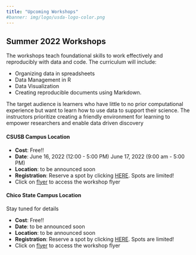```yaml
---
title: "Upcoming Workshops"
#banner: img/logo/usda-logo-color.png
---
```



## Summer 2022 Workshops
The workshops teach foundational skills to work effectively and reproducibly with data and code. The curriculum will include:
* Organizing data in spreadsheets
* Data Management in R
* Data Visualization
* Creating reproducible documents using Markdown.


The target audience is learners who have little to no prior computational experience but want to learn how to use data to support their science. The instructors prioritize creating a friendly environment for learning to empower researchers and enable data driven discovery

#### CSUSB Campus Location

* **Cost**: Free!!
* **Date**: June 16, 2022 (12:00 - 5:00 PM) 
        June 17, 2022 (9:00 am - 5:00 PM)
* **Location**: to be announced soon
* **Registration**: Reserve a spot by clicking  [HERE](https://forms.gle/9H6LVk1mkQPNj9hQ9). Spots are limited! 
* Click on [flyer](/WorkshopFlyers/Flyer-Summer-2022-CSUSB.png) to access the workshop flyer

#### Chico State Campus Location 
 Stay tuned for details
 * **Cost**: Free!!
* **Date**:  to be announced soon
* **Location**: to be announced soon
* **Registration**: Reserve a spot by clicking  [HERE](). Spots are limited! 
* Click on [flyer]() to access the workshop flyer




